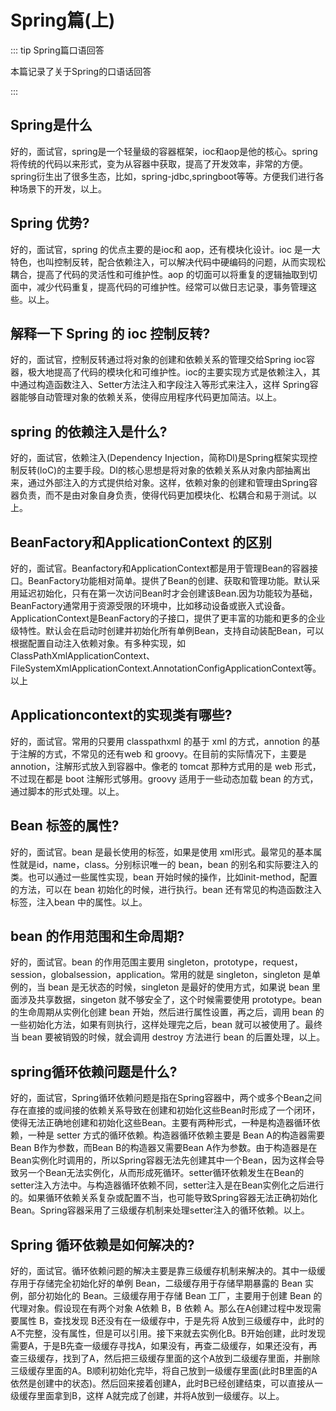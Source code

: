 # Spring篇(上)

::: tip Spring篇口语回答

本篇记录了关于Spring的口语话回答

:::

## Spring是什么

好的，面试官，spring是一个轻量级的容器框架，ioc和aop是他的核心。spring将传统的代码以来形式，变为从容器中获取，提高了开发效率，非常的方便。spring衍生出了很多生态，比如，spring-jdbc,springboot等等。方便我们进行各种场景下的开发，以上。

## Spring 优势?

好的，面试官，spring 的优点主要的是ioc和 aop，还有模块化设计。ioc 是一大特色，也叫控制反转，配合依赖注入，可以解决代码中硬编码的问题，从而实现松耦合，提高了代码的灵活性和可维护性。aop 的切面可以将重复的逻辑抽取到切面中，减少代码重复，提高代码的可维护性。经常可以做日志记录，事务管理这些。以上。

##  解释一下 Spring 的 ioc 控制反转?

好的，面试官，控制反转通过将对象的创建和依赖关系的管理交给Spring ioc容器，极大地提高了代码的模块化和可维护性。ioc的主要实现方式是依赖注入，其中通过构造函数注入、Setter方法注入和字段注入等形式来注入，这样 Spring容器能够自动管理对象的依赖关系，使得应用程序代码更加简洁。以上。

##  spring 的依赖注入是什么?

好的，面试官，依赖注入(Dependency Injection，简称Dl)是Spring框架实现控制反转(loC)的主要手段。DI的核心思想是将对象的依赖关系从对象内部抽离出来，通过外部注入的方式提供给对象。这样，依赖对象的创建和管理由Spring容器负责，而不是由对象自身负责，使得代码更加模块化、松耦合和易于测试。以上。

## BeanFactory和ApplicationContext 的区别

好的，面试官。Beanfactory和ApplicationContext都是用于管理Bean的容器接口。BeanFactory功能相对简单。提供了Bean的创建、获取和管理功能。默认采用延迟初始化，只有在第一次访问Bean时才会创建该Bean.因为功能较为基础，BeanFactory通常用于资源受限的环境中，比如移动设备或嵌入式设备。ApplicationContext是BeanFactory的子接口，提供了更丰富的功能和更多的企业级特性。默认会在启动时创建并初始化所有单例Bean，支持自动装配Bean，可以根据配置自动注入依赖对象。有多种实现，如ClassPathXmlApplicationContext、FileSystemXmlApplicationContext.AnnotationConfigApplicationContext等。以上

## Applicationcontext的实现类有哪些?

好的，面试官。常用的只要用 classpathxml 的基于 xml 的方式，annotion 的基于注解的方式，不常见的还有web 和 groovy。在目前的实际情况下，主要是 annotion，注解形式放入到容器中。像老的 tomcat 那种方式用的是 web 形式，不过现在都是 boot 注解形式够用。groovy 适用于一些动态加载 bean 的方式，通过脚本的形式处理。以上。

##  Bean 标签的属性?

好的，面试官。bean 是最长使用的标签，如果是使用 xml形式。最常见的基本属性就是id，name，class。分别标识唯一的 bean，bean 的别名和实际要注入的类。也可以通过一些属性实现，bean 开始时候的操作，比如init-method，配置的方法，可以在 bean 初始化的时候，进行执行。bean 还有常见的构造函数注入标签，注入bean 中的属性。以上。

##  bean 的作用范围和生命周期?
好的，面试官。bean 的作用范围主要用 singleton，prototype，request，session，globalsession，application。常用的就是 singleton，singleton 是单例的，当 bean 是无状态的时候，singleton 是最好的使用方式，如果说 bean 里面涉及共享数据，singeton 就不够安全了，这个时候需要使用 prototype。bean 的生命周期从实例化创建 bean 开始，然后进行属性设置，再之后，调用 bean 的一些初始化方法，如果有则执行，这样处理完之后，bean 就可以被使用了。最终当 bean 要被销毁的时候，就会调用 destroy 方法进行 bean 的后置处理，以上。

## spring循环依赖问题是什么?

好的，面试官，Spring循环依赖问题是指在Spring容器中，两个或多个Bean之间存在直接的或间接的依赖关系导致在创建和初始化这些Bean时形成了一个闭环，使得无法正确地创建和初始化这些Bean。主要有两种形式，一种是构造器循环依赖，一种是 setter 方式的循环依赖。构造器循环依赖主要是 Bean A的构造器需要Bean B作为参数，而Bean B的构造器又需要Bean A作为参数。由于构造器是在Bean实例化时调用的，所以Spring容器无法先创建其中一个Bean，因为这样会导致另一个Bean无法实例化，从而形成死循环。setter循环依赖发生在Bean的setter注入方法中。与构造器循环依赖不同，setter注入是在Bean实例化之后进行的。如果循环依赖关系复杂或配置不当，也可能导致Spring容器无法正确初始化Bean。Spring容器采用了三级缓存机制来处理setter注入的循环依赖。以上。

## Spring 循环依赖是如何解决的?

好的，面试官。循环依赖问题的解决主要是靠三级缓存机制来解决的。其中一级缓存用于存储完全初始化好的单例 Bean，二级缓存用于存储早期暴露的 Bean 实例，部分初始化的 Bean。三级缓存用于存储 Bean 工厂，主要用于创建 Bean 的代理对象。假设现在有两个对象 A依赖 B，B 依赖 A。那么在A创建过程中发现需要属性 B，查找发现 B还没有在一级缓存中，于是先将 A放到三级缓存中，此时的 A不完整，没有属性，但是可以引用。接下来就去实例化B。B开始创建，此时发现需要A，于是B先查一级缓存寻找A，如果没有，再查二级缓存，如果还没有，再查三级缓存，找到了A，然后把三级缓存里面的这个A放到二级缓存里面，并删除三级缓存里面的A。B顺利初始化完毕，将自己放到一级缓存里面(此时B里面的A依然是创建中的状态)。然后回来接着创建A，此时B已经创建结束，可以直接从一级缓存里面拿到B，这样 A就完成了创建，并将A放到一级缓存。以上。